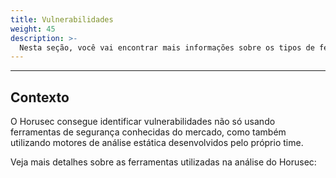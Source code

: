 ```yaml
---
title: Vulnerabilidades
weight: 45
description: >-
  Nesta seção, você vai encontrar mais informações sobre os tipos de ferramentas que o Horusec usa nas suas análises.
---
```


---

## Contexto

O Horusec consegue identificar vulnerabilidades não só usando ferramentas de segurança conhecidas do mercado, como também utilizando motores de análise estática desenvolvidos pelo próprio time. 

Veja mais detalhes sobre as ferramentas utilizadas na análise do Horusec:
